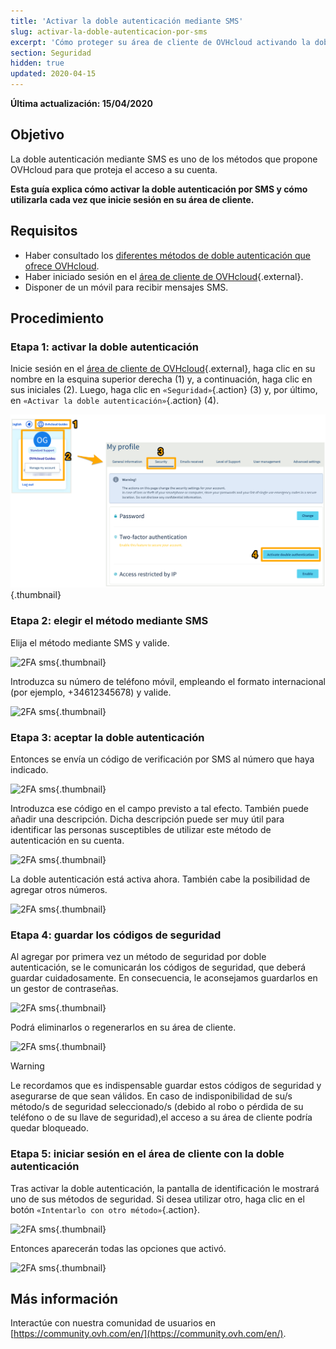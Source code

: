 ```yaml
---
title: 'Activar la doble autenticación mediante SMS'
slug: activar-la-doble-autenticacion-por-sms
excerpt: 'Cómo proteger su área de cliente de OVHcloud activando la doble autenticación mediante SMS'
section: Seguridad
hidden: true
updated: 2020-04-15
---
```


**Última actualización: 15/04/2020**

## Objetivo

La doble autenticación mediante SMS es uno de los métodos que propone OVHcloud para que proteja el acceso a su cuenta.

**Esta guía explica cómo activar la doble autenticación por SMS y cómo utilizarla cada vez que inicie sesión en su área de cliente.**

## Requisitos

- Haber consultado los [diferentes métodos de doble autenticación que ofrece OVHcloud](https://docs.ovh.com/es/customer/proteger-su-cuenta-con-una-2FA/).
- Haber iniciado sesión en el [área de cliente de OVHcloud](https://ca.ovh.com/auth/?action=gotomanager&from=https://www.ovh.com/world/&ovhSubsidiary=ws){.external}.
- Disponer de un móvil para recibir mensajes SMS.

## Procedimiento

### Etapa 1: activar la doble autenticación

Inicie sesión en el [área de cliente de OVHcloud](https://ca.ovh.com/auth/?action=gotomanager&from=https://www.ovh.com/world/&ovhSubsidiary=ws){.external}, haga clic en su nombre en la esquina superior derecha (1) y, a continuación, haga clic en sus iniciales (2). Luego, haga clic en `«Seguridad»`{.action} (3) y, por último, en `«Activar la doble autenticación»`{.action} (4).

![2FA sms](images/hub2FA.png){.thumbnail}


### Etapa 2: elegir el método mediante SMS

Elija el método mediante SMS y valide.

![2FA sms](images/2fasms1edit.png){.thumbnail}

Introduzca su número de teléfono móvil, empleando el formato internacional (por ejemplo, +34612345678) y valide.

![2FA sms](images/2fasms2.png){.thumbnail}


### Etapa 3: aceptar la doble autenticación

Entonces se envía un código de verificación por SMS al número que haya indicado.

![2FA sms](images/2fasms3edit.png){.thumbnail}

Introduzca ese código en el campo previsto a tal efecto. También puede añadir una descripción. Dicha descripción puede ser muy útil para identificar las personas susceptibles de utilizar este método de autenticación en su cuenta.

![2FA sms](images/2fasms4edit.png){.thumbnail}

La doble autenticación está activa ahora. También cabe la posibilidad de agregar otros números.

![2FA sms](images/2fasms5.png){.thumbnail}

### Etapa 4: guardar los códigos de seguridad

Al agregar por primera vez un método de seguridad por doble autenticación, se le comunicarán los códigos de seguridad, que deberá guardar cuidadosamente. En consecuencia, le aconsejamos guardarlos en un gestor de contraseñas. 

![2FA sms](images/2facodes.png){.thumbnail}

Podrá eliminarlos o regenerarlos en su área de cliente.

![2FA sms](images/2facodesaction.png){.thumbnail}

> [!warning]
>
> Le recordamos que es indispensable guardar estos códigos de seguridad y asegurarse de que sean válidos. En caso de indisponibilidad de su/s método/s de seguridad seleccionado/s (debido al robo o pérdida de su teléfono o de su llave de seguridad),el acceso a su área de cliente podría quedar bloqueado.
>  


### Etapa 5: iniciar sesión en el área de cliente con la doble autenticación

Tras activar la doble autenticación, la pantalla de identificación le mostrará uno de sus métodos de seguridad. Si desea utilizar otro, haga clic en el botón `«Intentarlo con otro método»`{.action}.

![2FA sms](images/2fasmsloginedit.png){.thumbnail}

Entonces aparecerán todas las opciones que activó.

![2FA sms](images/2faloginchoice.png){.thumbnail}


## Más información

Interactúe con nuestra comunidad de usuarios en [https://community.ovh.com/en/](https://community.ovh.com/en/).